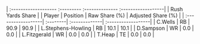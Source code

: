 | :------------------- :--------- :-------------- :------------------|
|                          Rush Yards Share                          |
| Player             | Position | Raw Share (%) | Adjusted Share (%) |
| :------------------| :--------| :-------------| :------------------|
| C.Wells            | RB       | 90.9          | 90.9               |
| L.Stephens-Howling | RB       | 10.1          | 10.1               |
| D.Sampson          | WR       | 0.0           | 0.0                |
| L.Fitzgerald       | WR       | 0.0           | 0.0                |
| T.Heap             | TE       | 0.0           | 0.0                |